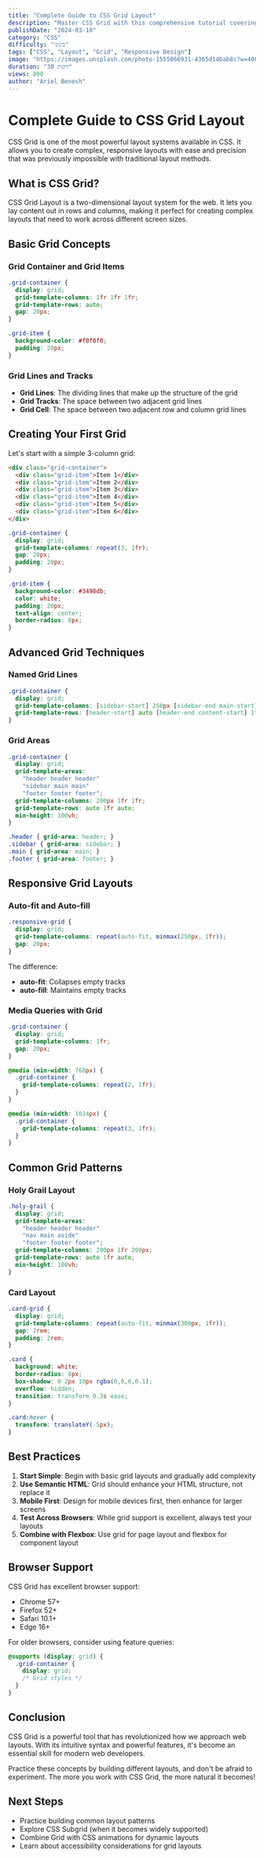 ```yaml
---
title: "Complete Guide to CSS Grid Layout"
description: "Master CSS Grid with this comprehensive tutorial covering everything from basic concepts to advanced techniques."
publishDate: "2024-03-10"
category: "CSS"
difficulty: "בינוני"
tags: ["CSS", "Layout", "Grid", "Responsive Design"]
image: "https://images.unsplash.com/photo-1555066931-4365d14bab8c?w=400&h=250&fit=crop"
duration: "30 דקות"
views: 890
author: "Ariel Benesh"
---
```


# Complete Guide to CSS Grid Layout

CSS Grid is one of the most powerful layout systems available in CSS. It allows you to create complex, responsive layouts with ease and precision that was previously impossible with traditional layout methods.

## What is CSS Grid?

CSS Grid Layout is a two-dimensional layout system for the web. It lets you lay content out in rows and columns, making it perfect for creating complex layouts that need to work across different screen sizes.

## Basic Grid Concepts

### Grid Container and Grid Items

```css
.grid-container {
  display: grid;
  grid-template-columns: 1fr 1fr 1fr;
  grid-template-rows: auto;
  gap: 20px;
}

.grid-item {
  background-color: #f0f0f0;
  padding: 20px;
}
```

### Grid Lines and Tracks

- **Grid Lines**: The dividing lines that make up the structure of the grid
- **Grid Tracks**: The space between two adjacent grid lines
- **Grid Cell**: The space between two adjacent row and column grid lines

## Creating Your First Grid

Let's start with a simple 3-column grid:

```html
<div class="grid-container">
  <div class="grid-item">Item 1</div>
  <div class="grid-item">Item 2</div>
  <div class="grid-item">Item 3</div>
  <div class="grid-item">Item 4</div>
  <div class="grid-item">Item 5</div>
  <div class="grid-item">Item 6</div>
</div>
```

```css
.grid-container {
  display: grid;
  grid-template-columns: repeat(3, 1fr);
  gap: 20px;
  padding: 20px;
}

.grid-item {
  background-color: #3498db;
  color: white;
  padding: 20px;
  text-align: center;
  border-radius: 8px;
}
```

## Advanced Grid Techniques

### Named Grid Lines

```css
.grid-container {
  display: grid;
  grid-template-columns: [sidebar-start] 250px [sidebar-end main-start] 1fr [main-end];
  grid-template-rows: [header-start] auto [header-end content-start] 1fr [content-end footer-start] auto [footer-end];
}
```

### Grid Areas

```css
.grid-container {
  display: grid;
  grid-template-areas:
    "header header header"
    "sidebar main main"
    "footer footer footer";
  grid-template-columns: 200px 1fr 1fr;
  grid-template-rows: auto 1fr auto;
  min-height: 100vh;
}

.header { grid-area: header; }
.sidebar { grid-area: sidebar; }
.main { grid-area: main; }
.footer { grid-area: footer; }
```

## Responsive Grid Layouts

### Auto-fit and Auto-fill

```css
.responsive-grid {
  display: grid;
  grid-template-columns: repeat(auto-fit, minmax(250px, 1fr));
  gap: 20px;
}
```

The difference:
- **auto-fit**: Collapses empty tracks
- **auto-fill**: Maintains empty tracks

### Media Queries with Grid

```css
.grid-container {
  display: grid;
  grid-template-columns: 1fr;
  gap: 20px;
}

@media (min-width: 768px) {
  .grid-container {
    grid-template-columns: repeat(2, 1fr);
  }
}

@media (min-width: 1024px) {
  .grid-container {
    grid-template-columns: repeat(3, 1fr);
  }
}
```

## Common Grid Patterns

### Holy Grail Layout

```css
.holy-grail {
  display: grid;
  grid-template-areas:
    "header header header"
    "nav main aside"
    "footer footer footer";
  grid-template-columns: 200px 1fr 200px;
  grid-template-rows: auto 1fr auto;
  min-height: 100vh;
}
```

### Card Layout

```css
.card-grid {
  display: grid;
  grid-template-columns: repeat(auto-fit, minmax(300px, 1fr));
  gap: 2rem;
  padding: 2rem;
}

.card {
  background: white;
  border-radius: 8px;
  box-shadow: 0 2px 10px rgba(0,0,0,0.1);
  overflow: hidden;
  transition: transform 0.3s ease;
}

.card:hover {
  transform: translateY(-5px);
}
```

## Best Practices

1. **Start Simple**: Begin with basic grid layouts and gradually add complexity
2. **Use Semantic HTML**: Grid should enhance your HTML structure, not replace it
3. **Mobile First**: Design for mobile devices first, then enhance for larger screens
4. **Test Across Browsers**: While grid support is excellent, always test your layouts
5. **Combine with Flexbox**: Use grid for page layout and flexbox for component layout

## Browser Support

CSS Grid has excellent browser support:
- Chrome 57+
- Firefox 52+
- Safari 10.1+
- Edge 16+

For older browsers, consider using feature queries:

```css
@supports (display: grid) {
  .grid-container {
    display: grid;
    /* Grid styles */
  }
}
```

## Conclusion

CSS Grid is a powerful tool that has revolutionized how we approach web layouts. With its intuitive syntax and powerful features, it's become an essential skill for modern web developers.

Practice these concepts by building different layouts, and don't be afraid to experiment. The more you work with CSS Grid, the more natural it becomes!

## Next Steps

- Practice building common layout patterns
- Explore CSS Subgrid (when it becomes widely supported)
- Combine Grid with CSS animations for dynamic layouts
- Learn about accessibility considerations for grid layouts
